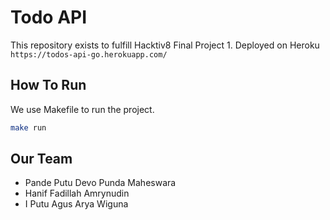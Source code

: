 # Todo API

This repository exists to fulfill Hacktiv8 Final Project 1. Deployed on Heroku `https://todos-api-go.herokuapp.com/`

## How To Run

We use Makefile to run the project.

```bash
make run
```

## Our Team

- Pande Putu Devo Punda Maheswara
- Hanif Fadillah Amrynudin
- I Putu Agus Arya Wiguna
